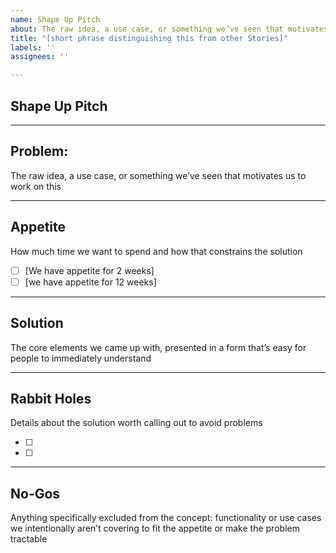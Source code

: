 ```yaml
---
name: Shape Up Pitch
about: The raw idea, a use case, or something we’ve seen that motivates us to work on this
title: "[short phrase distinguishing this from other Stories]"
labels: ''
assignees: ''

---
```



## Shape Up Pitch
---
## Problem: 

The raw idea, a use case, or something we’ve seen that motivates us to work on this

---

## Appetite

How much time we want to spend and how that constrains the solution

* [ ] [We have appetite for 2 weeks]
* [ ] [we have appetite for 12 weeks]

--- 

## Solution

The core elements we came up with, presented in a form that’s easy for people to immediately understand

---

## Rabbit Holes

Details about the solution worth calling out to avoid problems

* [ ] 
* [ ] 

---

## No-Gos

Anything specifically excluded from the concept: functionality or use cases we intentionally aren’t covering to fit the appetite or make the problem tractable



